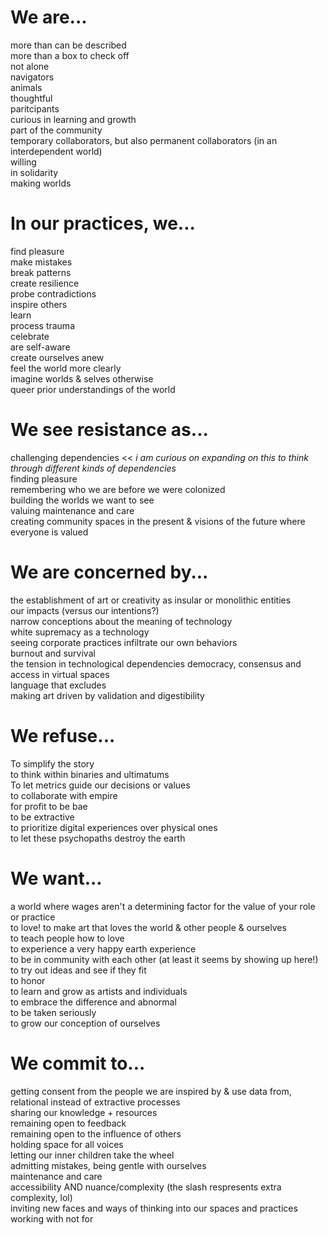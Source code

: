 # We are...
more than can be described  
more than a box to check off  
not alone  
navigators  
animals  
thoughtful  
paritcipants  
curious in learning and growth  
part of the community  
temporary collaborators, but also permanent collaborators (in an interdependent world)  
willing  
in solidarity  
making worlds  

# In our practices, we...
find pleasure  
make mistakes  
break patterns  
create resilience  
probe contradictions  
inspire others  
learn  
process trauma  
celebrate  
are self-aware  
create ourselves anew  
feel the world more clearly  
imagine worlds & selves otherwise  
queer prior understandings of the world  

# We see resistance as...
challenging dependencies << *i am curious on expanding on this to think through different kinds of dependencies*  
finding pleasure  
remembering who we are before we were colonized  
building the worlds we want to see  
valuing maintenance and care  
creating community spaces in the present & visions of the future where everyone is valued  

# We are concerned by...
the establishment of art or creativity as insular or monolithic entities  
our impacts (versus our intentions?)  
narrow conceptions about the meaning of technology  
white supremacy as a technology  
seeing corporate practices infiltrate our own behaviors  
burnout and survival  
the tension in technological dependencies
democracy, consensus and access in virtual spaces  
language that excludes  
making art driven by validation and digestibility  

# We refuse...
To simplify the story  
to think within binaries and ultimatums  
To let metrics guide our decisions or values  
to collaborate with empire  
for profit to be bae  
to be extractive  
to prioritize digital experiences over physical ones  
to let these psychopaths destroy the earth  

# We want...
a world where wages aren't a determining factor for the value of your role or practice  
to love! to make art that loves the world & other people & ourselves  
to teach people how to love  
to experience a very happy earth experience  
to be in community with each other (at least it seems by showing up here!)  
to try out ideas and see if they fit  
to honor  
to learn and grow as artists and individuals  
to embrace the difference and abnormal  
to be taken seriously  
to grow our conception of ourselves  

# We commit to...
getting consent from the people we are inspired by & use data from, relational instead of extractive processes  
sharing our knowledge + resources  
remaining open to feedback  
remaining open to the influence of others  
holding space for all voices  
letting our inner children take the wheel  
admitting mistakes, being gentle with ourselves  
maintenance and care  
accessibility AND nuance/complexity (the slash respresents extra complexity, lol)  
inviting new faces and ways of thinking into our spaces and practices  
working with not for  

